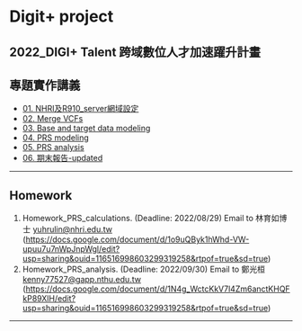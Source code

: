 # Digit+ project
2022_DIGI+ Talent 跨域數位人才加速躍升計畫
---
## 專題實作講義

* [01. NHRI及R910_server網域設定](https://drive.google.com/file/d/1oZJl8F0haUec3IJqc0sG1CSF1r87Wc10/view?usp=sharing)
* [02. Merge VCFs](https://drive.google.com/file/d/1sZdSV-8TLwcWQc-yRpvs_JdWcuU5kd5H/view?usp=sharing)
* [03. Base and target data modeling](https://drive.google.com/file/d/18KthfDxLez_lw4BWFVi9xEGYXKlWS8h9/view?usp=sharing)
* [04. PRS modeling](https://drive.google.com/file/d/1yTtkiKQ2A2zDPW5WFr5ZyiUgDjLSUbKE/view?usp=sharing)
* [05. PRS analysis](https://drive.google.com/file/d/1MREkdlL0uQahr_I_-YSwTzFFkdznOpYN/view?usp=sharing)
* [06. 期末報告-updated](https://drive.google.com/file/d/1OIcuiDnAa3DLSITdyywjO4_TITbJDzoO/view?usp=sharing)
---
## Homework
1. Homework_PRS_calculations. (Deadline: 2022/08/29) Email to 林育如博士 yuhrulin@nhri.edu.tw (https://docs.google.com/document/d/1o9uQByk1hWhd-VW-upuu7u7nWpJnpWgl/edit?usp=sharing&ouid=116516998603299319258&rtpof=true&sd=true)
2. Homework_PRS_analysis. (Deadline: 2022/09/30) Email to 鄭光桓 kenny77527@gapp.nthu.edu.tw (https://docs.google.com/document/d/1N4g_WctcKkV7l4Zm6anctKHQFkP89XlH/edit?usp=sharing&ouid=116516998603299319258&rtpof=true&sd=true)
---
